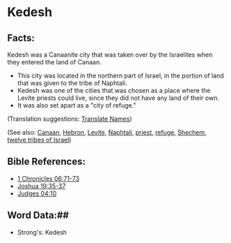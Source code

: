 # Kedesh #

## Facts: ##

Kedesh was a Canaanite city that was taken over by the Israelites when they entered the land of Canaan.

* This city was located in the northern part of Israel, in the portion of land that was given to the tribe of Naphtali.
* Kedesh was one of the cities that was chosen as a place where the Levite priests could live, since they did not have any land of their own.
* It was also set apart as a "city of refuge."

(Translation suggestions: [Translate Names](rc://en/ta/man/translate/translate-names))

(See also: [Canaan](canaan.md), [Hebron](hebron.md), [Levite](levite.md), [Naphtali](naphtali.md), [priest](../kt/priest.md), [refuge](../other/refuge.md), [Shechem](shechem.md), [twelve tribes of Israel](../other/12tribesofisrael.md))

## Bible References: ##

* [1 Chronicles 06:71-73](rc://en/tn/help/1ch/06/71)
* [Joshua 19:35-37](rc://en/tn/help/jos/19/35)
* [Judges 04:10](rc://en/tn/help/jdg/04/10)

## Word Data:##

* Strong's: Kedesh

